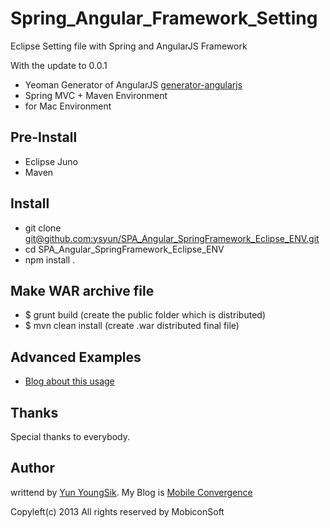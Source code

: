 Spring_Angular_Framework_Setting
================================

Eclipse Setting file with Spring and AngularJS Framework

With the update to 0.0.1
* Yeoman Generator of AngularJS [generator-angularjs](https://github.com/yeoman/generator-angular)
* Spring MVC + Maven Environment
* for Mac Environment


Pre-Install
-----------

* Eclipse Juno
* Maven


Install
-------

* git clone [git@github.com:ysyun/SPA_Angular_SpringFramework_Eclipse_ENV.git](git@github.com:ysyun/SPA_Angular_SpringFramework_Eclipse_ENV.git)
* cd SPA_Angular_SpringFramework_Eclipse_ENV
* npm install .


Make WAR archive file
--------------------

*  $ grunt build  (create the public folder which is distributed)
*  $ mvn clean install (create <ProjectName>.war distributed final file)


Advanced Examples
-----------------
*  [Blog about this usage](http://mobicon.tistory.com/380)


Thanks
------

Special thanks to everybody. 


Author
------
writtend by [Yun YoungSik](http://ysyun.github.io). My Blog is [Mobile Convergence](http://mobicon.tistory.com)

Copyleft(c) 2013 All rights reserved by MobiconSoft
